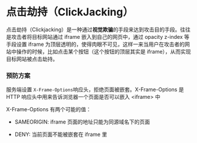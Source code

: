 # 点击劫持（ClickJacking）

点击劫持（Clickjacking）是一种通过**视觉欺骗**的手段来达到攻击目的手段。往往是攻击者将目标网站通过 iframe 嵌入到自己的网页中，通过 opacity z-index 等手段设置 iframe 为顶层透明的，使得肉眼不可见，这样一来当用户在攻击者的网站中操作的时候，比如点击某个按钮（这个按钮的顶层其实是 iframe），从而实现目标网站被点击劫持。

### 预防方案

服务端设置 `X-Frame-Options`响应头，拒绝页面被嵌套。X-Frame-Options 是 HTTP 响应头中用来告诉浏览器一个页面是否可以嵌入 \<iframe> 中

X-Frame-Options 有两个可能的值：

- SAMEORIGIN: iframe 页面的地址只能为同源域名下的页面

- DENY: 当前页面不能被嵌套在 iframe 里
